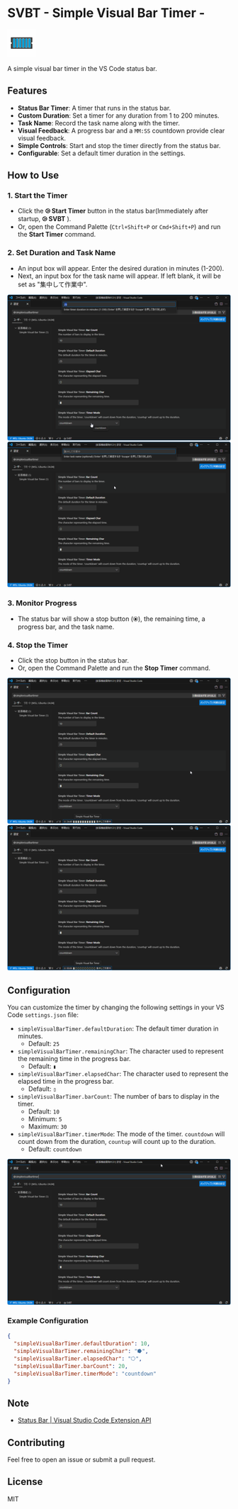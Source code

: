 # SVBT - Simple Visual Bar Timer -

<img src="./resources/icon.png" width=64  />

A simple visual bar timer in the VS Code status bar.

## Features

- **Status Bar Timer**: A timer that runs in the status bar.
- **Custom Duration**: Set a timer for any duration from 1 to 200 minutes.
- **Task Name**: Record the task name along with the timer.
- **Visual Feedback**: A progress bar and a `MM:SS` countdown provide clear visual feedback.
- **Simple Controls**: Start and stop the timer directly from the status bar.
- **Configurable**: Set a default timer duration in the settings.

## How to Use

### 1. Start the Timer

- Click the **⧁ Start Timer** button in the status bar(Immediately after startup, **⧁ SVBT** ).
- Or, open the Command Palette (`Ctrl+Shift+P` or `Cmd+Shift+P`) and run the **Start Timer** command.

### 2. Set Duration and Task Name

- An input box will appear. Enter the desired duration in minutes (1-200).
- Next, an input box for the task name will appear. If left blank, it will be set as "集中して作業中".

![Input Duration](resources/vsc_input_duration.png)
![Input task name](resources/vsc_input_taskname.png)

### 3. Monitor Progress

- The status bar will show a stop button (⦿), the remaining time, a progress bar, and the task name.

### 4. Stop the Timer

- Click the stop button in the status bar.
- Or, open the Command Palette and run the **Stop Timer** command.

![Timer start](resources/vsc_timer_start.png)
![Timer](resources/vsc_timer_z.png)

## Configuration

You can customize the timer by changing the following settings in your VS Code `settings.json` file:

- `simpleVisualBarTimer.defaultDuration`: The default timer duration in minutes.
  - Default: `25`
- `simpleVisualBarTimer.remainingChar`: The character used to represent the remaining time in the progress bar.
  - Default: `▮`
- `simpleVisualBarTimer.elapsedChar`: The character used to represent the elapsed time in the progress bar.
  - Default: `▯`
- `simpleVisualBarTimer.barCount`: The number of bars to display in the timer.
  - Default: `10`
  - Minimum: `5`
  - Maximum: `30`
- `simpleVisualBarTimer.timerMode`: The mode of the timer. `countdown` will count down from the duration, `countup` will count up to the duration.
  - Default: `countdown`

![VS Code Config](resources/vsc_config.png)

### Example Configuration

```json
{
  "simpleVisualBarTimer.defaultDuration": 10,
  "simpleVisualBarTimer.remainingChar": "⭓",
  "simpleVisualBarTimer.elapsedChar": "⭔",
  "simpleVisualBarTimer.barCount": 20,
  "simpleVisualBarTimer.timerMode": "countdown"
}
```

## Note

- [Status Bar | Visual Studio Code Extension API](https://code.visualstudio.com/api/ux-guidelines/status-bar)

## Contributing

Feel free to open an issue or submit a pull request.

## License

MIT

